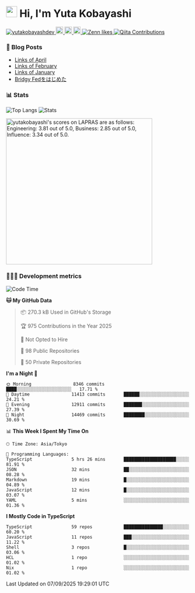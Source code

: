 <h1><img src="https://emojis.slackmojis.com/emojis/images/1613942336/14158/balloons.gif?1613942336" width="30"/> Hi, I'm Yuta Kobayashi</h1>

<p align="left"> 
  <a href="https://github.com/yutakobayashidev/yutakobayashidev/">
    <img src="https://komarev.com/ghpvc/?username=yutakobayashdev" alt="yutakobayashdev" />
  </a>
  <a href="https://mastodon.social/@yutakobayashi">
    <img height="20" src="https://img.shields.io/mastodon/follow/107202517736161782?domain=https%3A%2F%2Fmastodon.social&label=Mastodon&logo=mastodon&style=plastic" />
  </a>
  <a href="https://github.com/yutakobayashidev">
    <img height="20" src="https://img.shields.io/github/followers/yutakobayashidev?label=follow&logo=github&style=flat" />
  </a>
  <a href="https://www.reddit.com/user/yutakobayashi">
    <img height="20" src="https://img.shields.io/reddit/user-karma/combined/yutakobayashi?label=Reddit&logo=reddit&style=flat" />
  </a>
  <a href="https://zenn.dev/yutakobayashi">
    <img src="https://badgen.org/img/zenn/yutakobayashi/likes?style=plastic" alt="Zenn likes" />
  </a>
  <a href="https://qiita.com/yutakobayashi">
    <img src="https://badgen.org/img/qiita/yutakobayashi/contributions?style=plastic" alt="Qiita Contributions" />
  </a>
</p>

### 📕 Blog Posts

<!-- BLOG-POST-LIST:START -->
- [Links of April](https://yutakobayashi.com/blog/2025-04/)
- [Links of February](https://yutakobayashi.com/blog/2025-02/)
- [Links of January](https://yutakobayashi.com/blog/2025-01/)
- [Bridgy Fedをはじめた](https://yutakobayashi.com/blog/bridgy-fed/)
<!-- BLOG-POST-LIST:END -->

### 📊 Stats

![Top Langs](https://github-readme-stats.vercel.app/api/top-langs/?username=yutakobayashidev)
![Stats](https://github-readme-stats.vercel.app/api?username=yutakobayashidev&count_private=true&show_icons=true&line_height=40)

<!--START_SECTION:lapras-card-->
<p ><a href="https://lapras.com/public/yutakobayashi" target="_blank" rel="noopener noreferrer"><img alt="yutakobayashi's scores on LAPRAS are as follows: Engineering: 3.81 out of 5.0, Business: 2.85 out of 5.0, Influence: 3.34 out of 5.0." src="https://lapras-card-generator.vercel.app/api/svg?e=3.81&b=2.85&i=3.34&b1=%23020e27&b2=%230e5593&i1=%2303102f&i2=%231688bf&l=en" width="400" ></a></p>
<!--END_SECTION:lapras-card-->

### 👩🏻‍💻 Development metrics

<!--START_SECTION:waka-->
![Code Time](http://img.shields.io/badge/Code%20Time-4%2C057%20hrs%2044%20mins-blue)

**🐱 My GitHub Data** 

> 📦 270.3 kB Used in GitHub's Storage 
 > 
> 🏆 975 Contributions in the Year 2025
 > 
> 🚫 Not Opted to Hire
 > 
> 📜 98 Public Repositories 
 > 
> 🔑 50 Private Repositories 
 > 
**I'm a Night 🦉** 

```text
🌞 Morning                8346 commits        ████░░░░░░░░░░░░░░░░░░░░░   17.71 % 
🌆 Daytime                11413 commits       ██████░░░░░░░░░░░░░░░░░░░   24.21 % 
🌃 Evening                12911 commits       ███████░░░░░░░░░░░░░░░░░░   27.39 % 
🌙 Night                  14469 commits       ████████░░░░░░░░░░░░░░░░░   30.69 % 
```


📊 **This Week I Spent My Time On** 

```text
🕑︎ Time Zone: Asia/Tokyo

💬 Programming Languages: 
TypeScript               5 hrs 26 mins       ████████████████████░░░░░   81.91 % 
JSON                     32 mins             ██░░░░░░░░░░░░░░░░░░░░░░░   08.28 % 
Markdown                 19 mins             █░░░░░░░░░░░░░░░░░░░░░░░░   04.89 % 
JavaScript               12 mins             █░░░░░░░░░░░░░░░░░░░░░░░░   03.07 % 
YAML                     5 mins              ░░░░░░░░░░░░░░░░░░░░░░░░░   01.36 % 
```

**I Mostly Code in TypeScript** 

```text
TypeScript               59 repos            ███████████████░░░░░░░░░░   60.20 % 
JavaScript               11 repos            ███░░░░░░░░░░░░░░░░░░░░░░   11.22 % 
Shell                    3 repos             █░░░░░░░░░░░░░░░░░░░░░░░░   03.06 % 
HCL                      1 repo              ░░░░░░░░░░░░░░░░░░░░░░░░░   01.02 % 
Nix                      1 repo              ░░░░░░░░░░░░░░░░░░░░░░░░░   01.02 % 
```




 Last Updated on 07/09/2025 19:29:01 UTC
<!--END_SECTION:waka-->
